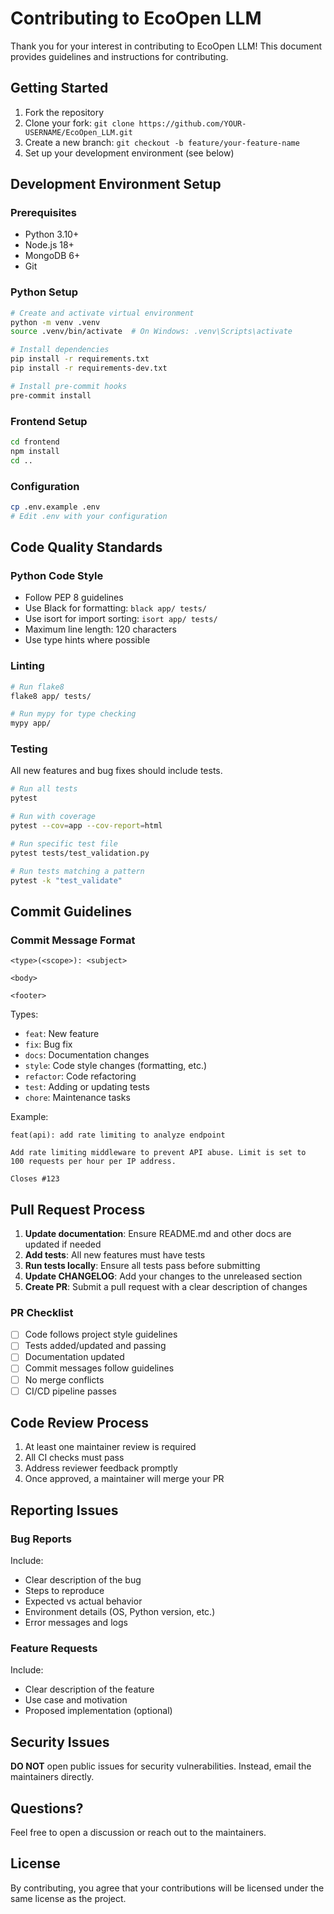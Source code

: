 # Contributing to EcoOpen LLM

Thank you for your interest in contributing to EcoOpen LLM! This document provides guidelines and instructions for contributing.

## Getting Started

1. Fork the repository
2. Clone your fork: `git clone https://github.com/YOUR-USERNAME/EcoOpen_LLM.git`
3. Create a new branch: `git checkout -b feature/your-feature-name`
4. Set up your development environment (see below)

## Development Environment Setup

### Prerequisites
- Python 3.10+
- Node.js 18+
- MongoDB 6+
- Git

### Python Setup
```bash
# Create and activate virtual environment
python -m venv .venv
source .venv/bin/activate  # On Windows: .venv\Scripts\activate

# Install dependencies
pip install -r requirements.txt
pip install -r requirements-dev.txt

# Install pre-commit hooks
pre-commit install
```

### Frontend Setup
```bash
cd frontend
npm install
cd ..
```

### Configuration
```bash
cp .env.example .env
# Edit .env with your configuration
```

## Code Quality Standards

### Python Code Style
- Follow PEP 8 guidelines
- Use Black for formatting: `black app/ tests/`
- Use isort for import sorting: `isort app/ tests/`
- Maximum line length: 120 characters
- Use type hints where possible

### Linting
```bash
# Run flake8
flake8 app/ tests/

# Run mypy for type checking
mypy app/
```

### Testing
All new features and bug fixes should include tests.

```bash
# Run all tests
pytest

# Run with coverage
pytest --cov=app --cov-report=html

# Run specific test file
pytest tests/test_validation.py

# Run tests matching a pattern
pytest -k "test_validate"
```

## Commit Guidelines

### Commit Message Format
```
<type>(<scope>): <subject>

<body>

<footer>
```

Types:
- `feat`: New feature
- `fix`: Bug fix
- `docs`: Documentation changes
- `style`: Code style changes (formatting, etc.)
- `refactor`: Code refactoring
- `test`: Adding or updating tests
- `chore`: Maintenance tasks

Example:
```
feat(api): add rate limiting to analyze endpoint

Add rate limiting middleware to prevent API abuse. Limit is set to
100 requests per hour per IP address.

Closes #123
```

## Pull Request Process

1. **Update documentation**: Ensure README.md and other docs are updated if needed
2. **Add tests**: All new features must have tests
3. **Run tests locally**: Ensure all tests pass before submitting
4. **Update CHANGELOG**: Add your changes to the unreleased section
5. **Create PR**: Submit a pull request with a clear description of changes

### PR Checklist
- [ ] Code follows project style guidelines
- [ ] Tests added/updated and passing
- [ ] Documentation updated
- [ ] Commit messages follow guidelines
- [ ] No merge conflicts
- [ ] CI/CD pipeline passes

## Code Review Process

1. At least one maintainer review is required
2. All CI checks must pass
3. Address reviewer feedback promptly
4. Once approved, a maintainer will merge your PR

## Reporting Issues

### Bug Reports
Include:
- Clear description of the bug
- Steps to reproduce
- Expected vs actual behavior
- Environment details (OS, Python version, etc.)
- Error messages and logs

### Feature Requests
Include:
- Clear description of the feature
- Use case and motivation
- Proposed implementation (optional)

## Security Issues

**DO NOT** open public issues for security vulnerabilities. Instead, email the maintainers directly.

## Questions?

Feel free to open a discussion or reach out to the maintainers.

## License

By contributing, you agree that your contributions will be licensed under the same license as the project.
